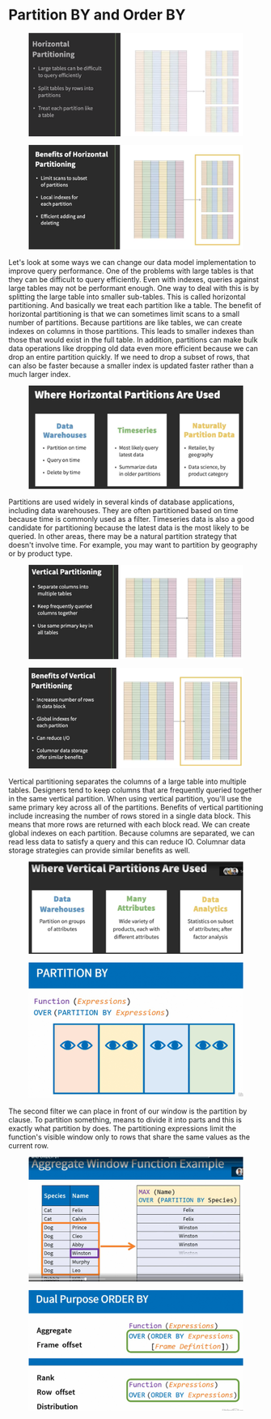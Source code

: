 # Partition BY and Order BY

<figure><img src="../.gitbook/assets/image (35).png" alt=""><figcaption></figcaption></figure>

<figure><img src="../.gitbook/assets/image (36).png" alt=""><figcaption></figcaption></figure>

Let's look at some ways we can change our data model implementation to improve query performance. One of the problems with large tables is that they can be difficult to query efficiently. Even with indexes, queries against large tables may not be performant enough. One way to deal with this is by splitting the large table into smaller sub-tables. This is called horizontal partitioning. And basically we treat each partition like a table. The benefit of horizontal partitioning is that we can sometimes limit scans to a small number of partitions. Because partitions are like tables, we can create indexes on columns in those partitions. This leads to smaller indexes than those that would exist in the full table. In addition, partitions can make bulk data operations like dropping old data even more efficient because we can drop an entire partition quickly. If we need to drop a subset of rows, that can also be faster because a smaller index is updated faster rather than a much larger index.

<figure><img src="../.gitbook/assets/image (37).png" alt=""><figcaption></figcaption></figure>

Partitions are used widely in several kinds of database applications, including data warehouses. They are often partitioned based on time because time is commonly used as a filter. Timeseries data is also a good candidate for partitioning because the latest data is the most likely to be queried. In other areas, there may be a natural partition strategy that doesn't involve time. For example, you may want to partition by geography or by product type.

<figure><img src="../.gitbook/assets/image (38).png" alt=""><figcaption></figcaption></figure>

<figure><img src="../.gitbook/assets/image (39).png" alt=""><figcaption></figcaption></figure>

Vertical partitioning separates the columns of a large table into multiple tables. Designers tend to keep columns that are frequently queried together in the same vertical partition. When using vertical partition, you'll use the same primary key across all of the partitions. Benefits of vertical partitioning include increasing the number of rows stored in a single data block. This means that more rows are returned with each block read. We can create global indexes on each partition. Because columns are separated, we can read less data to satisfy a query and this can reduce IO. Columnar data storage strategies can provide similar benefits as well.

<figure><img src="../.gitbook/assets/image (40).png" alt=""><figcaption></figcaption></figure>

<figure><img src="../.gitbook/assets/image (18) (1).png" alt=""><figcaption></figcaption></figure>

The second filter we can place in front of our window is the partition by clause. To partition something, means to divide it into parts and this is exactly what partition by does. The partitioning expressions limit the function's visible window only to rows that share the same values as the current row.

<figure><img src="../.gitbook/assets/image (19) (1).png" alt=""><figcaption></figcaption></figure>

<figure><img src="../.gitbook/assets/image (20) (1).png" alt=""><figcaption></figcaption></figure>
